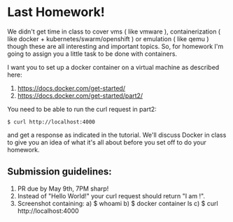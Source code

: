 # Last Homework!

We didn't get time in class to cover vms ( like vmware ), containerization ( like docker + kubernetes/swarm/openshift ) or emulation ( like qemu ) though these are all interesting and important topics. So, for homework I'm going to assign you a little task to be done with containers.

I want you to set up a docker container on a virtual machine as described here:

1. https://docs.docker.com/get-started/
2. https://docs.docker.com/get-started/part2/

You need to be able to run the curl request in part2:

```
$ curl http://localhost:4000
```

and get a response as indicated in the tutorial. We'll discuss Docker in class to give you an idea of what it's all about before you set off to do your homework.

## Submission guidelines:

1. PR due by May 9th, 7PM sharp!
2. Instead of "Hello World!" your curl request should return "I am <your name>!".
3. Screenshot containing:
 a) $ whoami
 b) $ docker container ls
 c) $ curl http://localhost:4000




